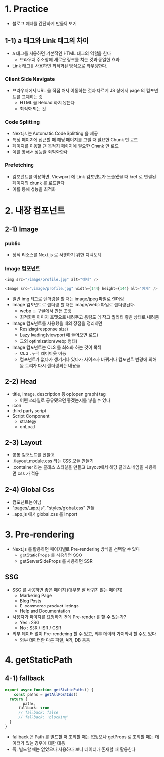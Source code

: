 # 1. Practice
- 블로그 예제를 간단하게 만들어 보기
## 1-1) a 태그와 Link 태그의 차이
  - a 태그를 사용하면 기본적인 HTML 태그의 역할을 한다
    - 브라우저 주소창에 새로운 링크를 치는 것과 동일한 효과
  - Link 태그를 사용하면 최적화된 방식으로 라우팅한다.
### Client Side Navigate
- 브라우저에서 URL 을 직접 쳐서 이동하는 것과 다르게 JS 상에서 page 의 컴포넌트를 교체하는 것
  - HTML 을 Reload 하지 않는다
  - 최적화 되는 것
### Code Splitting
- Next.js 는 Automatic Code Splitting 을 제공
- 특정 페이지에 접근할 때 해당 페이지를 그릴 때 필요한 Chunk 만 로드
- 페이지를 이동할 땐 목적지 페이지에 필요한 Chunk 만 로드
- 이를 통해서 성능을 최적화한다
### Prefetching
- <Link> 컴포넌트를 이용하면, Viewport 에 Link 컴포넌트가 노출됐을 때 href 로 연결된 페이지의 chunk 를 로드한다
- 이를 통해 성능을 최적화

# 2. 내장 컴포넌트
## 2-1) Image
### public
- 정적 리소스를 Next.js 로 서빙하기 위한 디렉토리
### Image 컴포넌트
```typescript jsx
<img src="/image/profile.jpg" alt="예제" />

<Image src="/image/profile.jpg" width={144} height={144} alt="예제" />
```
- 일반 img 태그로 렌더링을 할 때는 image/jpeg 파일로 렌더링
- Image 컴포넌트로 렌더링 할 때는 image/webp 파일로 렌더링된다.
  - webp 는 구글에서 만든 포맷
  - 최적화된 이미지 포맷으로 내려주고 용량도 더 작고 퀄리티 좋은 상태로 내려줌
- Image 컴포넌트를 사용했을 때의 장점을 정리하면
  - Resizing(response size)
  - Lazy loading(viewport 에 들어오면 로드)
  - 그외 optimization(webp 형태)
- Image 컴포넌트는 CLS 를 최소화 하는 것이 목적
  - CLS : 누적 레이아웃 이동
  - 컴포넌트가 없다가 생기거나 있다가 사이즈가 바뀌거나 컴포넌트 변경에 의해 돔 트리가 다시 렌더링되는 내용들


## 2-2) Head
- title, image, description 등 op(open graph) tag
  - 어떤 스타일로 공유됐으면 좋겠는지를 넣을 수 있다
- icon
- third party script
- Script Component
  - strategy
  - onLoad

## 2-3) Layout
- 공통 컴포넌트를 만들고
- ./layout.module.css 라는 CSS 모듈 만들기
- .container 라는 클래스 스타일을 만들고 Layout에서 해당 클래스 네임을 사용하면 css 가 적용

## 2-4) Global Css
- 컴포넌트는 아님
- "pages/_app.js", "styles/global.css" 만듦
- _app.js 에서 global.css 를 import 

# 3. Pre-rendering
- Next.js 를 활용하면 페이지별로 Pre-rendering 방식을 선택할 수 있다
  - getStaticProps 를 사용하면 SSG
  - getServerSideProps 를 사용하면 SSR
## SSG
- SSG 를 사용하면 좋은 페이지 (대부분 잘 바뀌지 않는 페이지)
  - Marketing Page
  - Blog Posts
  - E-commerce product listings
  - Help and Documentation
- 사용자가 페이지를 요청하기 전에 Pre-render 를 할 수 있는가?
  - Yes : SSG
  - No : SSR / ISR / CSR
- 외부 데이터 없이 Pre-rendering 할 수 있고, 외부 데이터 가져와서 할 수도 있다
  - 외부 데이터란 다른 파일, API, DB 등등

# 4. getStaticPath
## 4-1) fallback
```typescript
export async function getStaticPaths() {
	const paths = getAllPostIds()
  return {
		paths,
	  fallback: true
	  // fallback: false
	  // fallback: 'blocking'
  }
}
```
- fallback 은 Path 를 빌드할 때 조회할 때는 없었으나 getProps 로 조회할 때는 데이터가 있는 경우에 대한 대응
- 즉, 빌드할 때는 없었으나 사용하다 보니 데이터가 존재할 때 활용한다
 